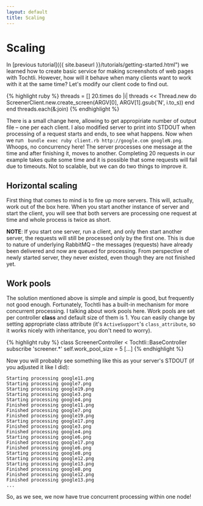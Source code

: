 ```yaml
---
layout: default
title: Scaling
---
```


# Scaling

In [previous tutorial]({{ site.baseurl }}/tutorials/getting-started.html") we learned how to create basic service for making screenshots of web pages with Tochtli. However, how will it behave when many clients want to work with it at the same time? Let's modify our client code to find out.

{% highlight ruby %}
threads = []
20.times do |i|
	threads << Thread.new do
		ScreenerClient.new.create_screen(ARGV[0], ARGV[1].gsub('N', i.to_s))
	end
end
threads.each(&:join)
{% endhighlight %}

There is a small change here, allowing to get appropiriate number of output file – one per each client. I also modified server to print into STDOUT when processing of a request starts and ends, to see what happens. Now when we run ` bundle exec ruby client.rb http://google.com googleN.png`. Whoops, no concurrency here! The server processes one message at the time and after finishing it, moves to another. Completing 20 requests in our example takes quite some time and it is possible that some requests will fail due to timeouts. Not to scalable, but we can do two things to improve it.

## Horizontal scaling

First thing that comes to mind is to fire up more servers. This will, actually, work out of the box here. When you start another instance of server and start the client, you will see that both servers are processing one request at time and whole process is twice as short.

**NOTE**: If you start one server, run a client, and only then start another server, the requests will still be processed only by the first one. This is due to nature of underlying RabbitMQ – the messages (requests) have already been delivered and now are queued for processing. From perspective of newly started server, they never existed, even though they are not finished yet.

## Work pools

The solution mentioned above is simple and _simple_ is good, but frequently not good enough. Fortunately, Tochtli has a built-in mechanism for more concurrent processing. I talking about work pools here. Work pools are set per controller **class** and default size of them is 1. You can easily change by setting appropriate class attribute (it's `ActiveSupport`'s `class_attribute`, so it works nicely with inheritance, you don't need to worry).

{% highlight ruby %}
class ScreenerController < Tochtli::BaseController
	subscribe 'screener.*'
	self.work_pool_size = 5
[...]
{% endhighlight %}

Now you will probably see something like this as your server's STDOUT (if you adjusted it like I did):

```
Starting processing google11.png
Starting processing google7.png
Starting processing google19.png
Starting processing google3.png
Starting processing google4.png
Finished processing google11.png
Finished processing google7.png
Finished processing google19.png
Starting processing google17.png
Finished processing google3.png
Finished processing google4.png
Starting processing google6.png
Finished processing google17.png
Finished processing google6.png
Starting processing google8.png
Starting processing google12.png
Starting processing google13.png
Finished processing google8.png
Finished processing google12.png
Finished processing google13.png
...
```

So, as we see, we now have true concurrent processing within one node!
